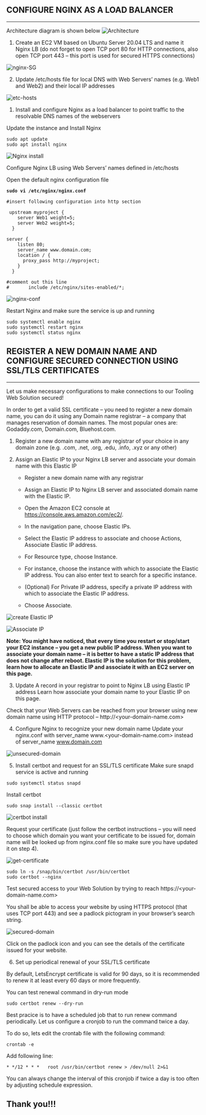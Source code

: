 ## CONFIGURE NGINX AS A LOAD BALANCER
---

Architecture diagram is shown below
![Architecture](./images/Architecture.png)

1. Create an EC2 VM based on Ubuntu Server 20.04 LTS and name it Nginx LB (do not forget to open TCP port 80 for HTTP connections, also open TCP port 443 – this port is used for secured HTTPS connections)


![nginx-SG](./images/Nginx-SG.png)

2. Update /etc/hosts file for local DNS with Web Servers’ names (e.g. Web1 and Web2) and their local IP addresses

![etc-hosts](./images/etc:hosts.png)

1. Install and configure Nginx as a load balancer to point traffic to the resolvable DNS names of the webservers


Update the instance and Install Nginx

```
sudo apt update
sudo apt install nginx
```
![Nginx install](./images/Nginx-install.png)

Configure Nginx LB using Web Servers’ names defined in /etc/hosts

Open the default nginx configuration file


**`sudo vi /etc/nginx/nginx.conf`**

```
#insert following configuration into http section

 upstream myproject {
    server Web1 weight=5;
    server Web2 weight=5;
  }

server {
    listen 80;
    server_name www.domain.com;
    location / {
      proxy_pass http://myproject;
    }
  }

#comment out this line
#       include /etc/nginx/sites-enabled/*;
```
![nginx-conf](./images/nginx-conf.PNG)

Restart Nginx and make sure the service is up and running

```
sudo systemctl enable nginx
sudo systemctl restart nginx
sudo systemctl status nginx
```

## REGISTER A NEW DOMAIN NAME AND CONFIGURE SECURED CONNECTION USING SSL/TLS CERTIFICATES
---


Let us make necessary configurations to make connections to our Tooling Web Solution secured!


In order to get a valid SSL certificate – you need to register a new domain name, you can do it using any Domain name registrar – a company that manages reservation of domain names. The most popular ones are: Godaddy.com, Domain.com, Bluehost.com.

1. Register a new domain name with any registrar of your choice in any domain zone (e.g. .com, .net, .org, .edu, .info, .xyz or any other)


2. Assign an Elastic IP to your Nginx LB server and associate your domain name with this Elastic IP


    * Register a new domain name with any registrar

    * Assign an Elastic IP to Nginx LB server and associated domain name with the Elastic IP.

    * Open the Amazon EC2 console at https://console.aws.amazon.com/ec2/.

    * In the navigation pane, choose Elastic IPs.

    * Select the Elastic IP address to associate and choose Actions, Associate Elastic IP address.

    * For Resource type, choose Instance.

    * For instance, choose the instance with which to associate the Elastic IP address. You can also enter text to search for a specific instance.

    * (Optional) For Private IP address, specify a private IP address with which to associate the Elastic IP address.

    * Choose Associate.

![create Elastic IP](./images/Nginx-eip.png)

![Associate IP](./images/Eip-association.png)

**Note: You might have noticed, that every time you restart or stop/start your EC2 instance – you get a new public IP address. When you want to associate your domain name – it is better to have a static IP address that does not change after reboot. Elastic IP is the solution for this problem, learn how to allocate an Elastic IP and associate it with an EC2 server on this page.**


3. Update A record in your registrar to point to Nginx LB using Elastic IP address
Learn how associate your domain name to your Elastic IP on this page.


Check that your Web Servers can be reached from your browser using new domain name using HTTP protocol – http://<your-domain-name.com>

4. Configure Nginx to recognize your new domain name
Update your nginx.conf with server_name www.<your-domain-name.com> instead of server_name www.domain.com

![unsecured-domain](images/domain-name.png)


5. Install certbot and request for an SSL/TLS certificate
Make sure snapd service is active and running

```
sudo systemctl status snapd
```

Install certbot

```
sudo snap install --classic certbot
```

![certbot install](./images/Certbot-install.png)

Request your certificate (just follow the certbot instructions – you will need to choose which domain you want your certificate to be issued for, domain name will be looked up from nginx.conf file so make sure you have updated it on step 4).

![get-certificate](./images/get-certificate.png)

```
sudo ln -s /snap/bin/certbot /usr/bin/certbot
sudo certbot --nginx
```


Test secured access to your Web Solution by trying to reach https://<your-domain-name.com>

You shall be able to access your website by using HTTPS protocol (that uses TCP port 443) and see a padlock pictogram in your browser’s search string.

![secured-domain](images/secured-domain-name.png)


Click on the padlock icon and you can see the details of the certificate issued for your website.


6. Set up periodical renewal of your SSL/TLS certificate


By default, LetsEncrypt certificate is valid for 90 days, so it is recommended to renew it at least every 60 days or more frequently.


You can test renewal command in dry-run mode

```
sudo certbot renew --dry-run
```

Best pracice is to have a scheduled job that to run renew command periodically. Let us configure a cronjob to run the command twice a day.


To do so, lets edit the crontab file with the following command:

```
crontab -e
```

Add following line:

```
* */12 * * *   root /usr/bin/certbot renew > /dev/null 2>&1
```

You can always change the interval of this cronjob if twice a day is too often by adjusting schedule expression.


##  Thank you!!!